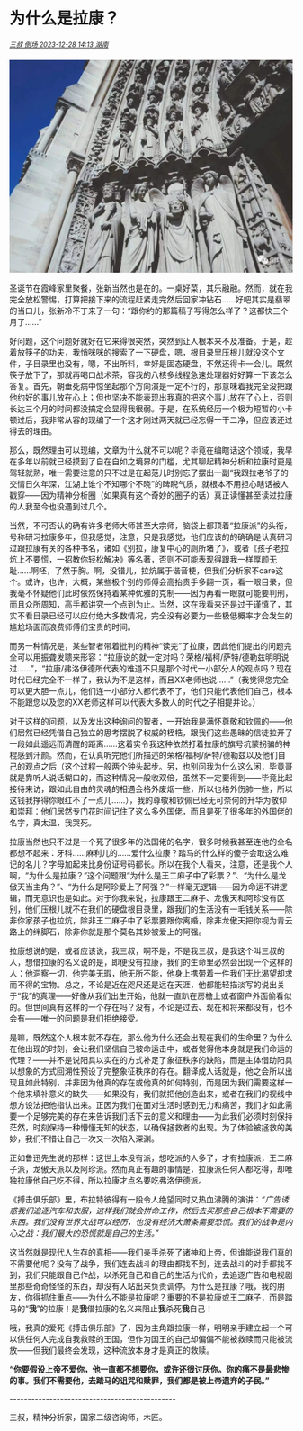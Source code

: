 # 为什么是拉康？

<sup>[*三叔 倒场 2023-12-28 14:13 湖南*](https://mp.weixin.qq.com/s/9Tlkyvo5catDKBaefGBUvg)</sup>

![](x.640.webp)

圣诞节在霞峰家里聚餐，张新当然也是在的。一桌好菜，其乐融融。然而，就在我完全放松警惕，打算把接下来的流程赶紧走完然后回家冲钻石……好吧其实是翡翠的当口儿，张新冷不丁来了一句：“跟你约的那篇稿子写得怎么样了？这都快三个月了……”

好问题，这个问题好就好在它来得很突然，突然到让人根本来不及准备。于是，趁着放筷子的功夫，我悄咪咪的搜索了一下硬盘，嗯，根目录里压根儿就没这个文件，子目录里也没有，嗯，不出所料，幸好是固态硬盘，不然还得卡一会儿。既然筷子放下了，那就再喝口战术茶，容我的八核多线程急速处理器好好算一下该怎么答复。首先，朝垂死病中惊坐起那个方向演是一定不行的，那意味着我完全没把跟他约好的事儿放在心上；但也坚决不能表现出我真的把这个事儿放在了心上，否则长达三个月的时间都没搞定会显得我很弱。于是，在系统经历一个极为短暂的小卡顿过后，我非常从容的现编了一个这才刚过两天就已经忘得一干二净，但应该还过得去的理由。

那么，既然理由可以现编，文章为什么就不可以呢？毕竟在编瞎话这个领域，我早在多年以前就已经摸到了自在自如之境界的门槛，尤其聊起精神分析和拉康时更是驾轻就熟，唯一需要注意的只不过是在起范儿时别忘了摆出一副“我跟拉老爷子的交情日久年深，江湖上谁个不知哪个不晓”的睥睨气质，就根本不用担心瞎话被人戳穿——因为精神分析圈（如果真有这个奇妙的圈子的话）真正读懂甚至读过拉康的人我至今也没遇到过几个。

当然，不可否认的确有许多老师大师甚至大宗师，脑袋上都顶着“拉康派”的头衔，号称研习拉康多年，但我感觉，注意，只是我感觉，他们应该的的确确是认真研习过跟拉康有关的各种书名，诸如《别拉，康复中心的厕所堵了》，或者《孩子老拉炕上不要慌，一招教你轻松解决》等名著，否则不可能表现得跟我一样厚颜无耻……啊呸，了然于胸。啊，没错儿，拉炕属于谐音梗，但我们分析家不care这个。或许，也许，大概，某些极个别的师傅会高抬贵手多翻一页，看一眼目录，但我毫不怀疑他们此时依然保持着某种优雅的克制——因为再看一眼就可能要判刑，而且众所周知，高手都讲究一个点到为止。当然，这在我看来还是过于谨慎了，其实不看目录已经可以应付绝大多数情况，完全没有必要为一些极低概率才会发生的尴尬场面而浪费师傅们宝贵的时间。

而另一种情况是，某些智者带着批判的精神“读完”了拉康，因此他们提出的问题完全可以用振聋发聩来形容：“拉康说的就一定对吗？荣格/福柯/萨特/德勒兹明明说过……”，“拉康/弗洛伊德所代表的难道不只是那个时代一小部分人的观点吗？现在时代已经完全不一样了，我认为不是这样，而且XX老师也说……”（我觉得您完全可以更大胆一点儿，他们连一小部分人都代表不了，他们只能代表他们自己，根本不能跟您以及您的XX老师这样可以代表大多数人的时代之子相提并论。）

对于这样的问题，以及发出这种询问的智者，一开始我是满怀尊敬和钦佩的——他们居然已经凭借自己独立的思考摆脱了权威的桎梏，跟我们这些愚昧的信徒拉开了一段如此遥远而清醒的距离……这着实令我这种依然打着拉康的旗号坑蒙拐骗的神棍感到汗颜。然而，在认真听完他们所描述的荣格/福柯/萨特/德勒兹以及他们自己的观点之后（这个过程一般两个钟头起步。另，也别问我为什么这么闲，毕竟哥就是靠听人说话糊口的，而这种情况一般收双倍，虽然不一定要得到——毕竟比起接待来访，跟如此自由的灵魂的相遇会格外废烟一些，所以也格外伤肺一些，所以这钱我挣得你眼红不了一点儿……），我的尊敬和钦佩已经无可奈何的升华为敬仰和崇拜：他们居然专门花时间记住了这么多外国佬，而且是死了很多年的外国佬的名字，真太温，我哭死。

拉康当然也只不过是一个死了很多年的法国佬的名字，很多时候我甚至连他的全名都想不起来：牙科……麻利儿的……爱什么拉康？踏马的什么样的傻子会取这么难记的名儿？字母加起来比身份证号码都长。所以在我个人看来，注意，还是我个人啊，“为什么是拉康？”这个问题跟“为什么是王二麻子中了彩票？”、“为什么是龙傲天当主角？”、“为什么是阿珍爱上了阿强？”一样毫无逻辑——因为命运不讲逻辑，而无意识也是如此。对于你我来说，拉康跟王二麻子、龙傲天和阿珍没有区别，他们压根儿就不在我们的硬盘根目录里，跟我们的生活没有一毛钱关系——除非你家孩子也拉炕，除非王二麻子中了彩票要跟你离婚，除非龙傲天把你视为青云路上的绊脚石，除非你就是那个莫名其妙被爱上的阿强。

拉康想说的是，或者应该说，我三叔，啊不是，不是我三叔，是我这个叫三叔的人，想借拉康的名义说的是，即便没有拉康，我们的生命里必然会出现一个这样的人：他洞察一切，他完美无瑕，他无所不能，他身上携带着一件我们无比渴望却求而不得的宝物。总之，不论是近在咫尺还是远在天涯，他都能轻描淡写的说出关于“我”的真理——好像从我们出生开始，他就一直趴在房檐上或者窗户外面偷看似的。但世间真有这样的一个存在吗？没有，不论是过去、现在和将来都没有，也不会有——唯一的问题是我们拒绝接受。

是嘛，既然这个人根本就不存在，那么他为什么还会出现在我们的生命里？为什么在他出现的时刻，会让我们坚信自己被命运击中，或者觉得他本身就是我们命运的代理？——并不是说阳具以实在的方式补足了象征秩序的缺陷，而是主体借助阳具以想象的方式回溯性预设了完整象征秩序的存在。翻译成人话就是，他之会所以出现且如此特别，并非因为他真的存在或他真的如何特别，而是因为我们需要这样一个他来填补意义的缺失——如果没有，我们就把他创造出来，或者在我们的视线中想方设法把他指认出来。正因为我们在面对生活时感到无力和痛苦，我们才如此需要一个足够完美的存在来告诉我们活下去的意义和理由——为此我们必须时刻保持茫然，时刻保持一种懵懂无知的状态，以确保拯救者的出现。为了体验被拯救的美妙，我们不惜让自己一次又一次陷入深渊。

正如鲁迅先生说的那样：这世上本没有派，想吃派的人多了，才有拉康派，王二麻子派，龙傲天派以及阿珍派。然而真正有趣的事情是，拉康派任何人都吃得，却唯独拉康他自己吃不得，所以拉康才点名要吃弗洛伊德派。

《搏击俱乐部》里，布拉特彼得有一段令人绝望同时又热血沸腾的演讲：*“广告诱惑我们追逐汽车和衣服，这样我们就会拼命工作，然后去买那些自己根本不需要的东西。我们没有世界大战可以经历，也没有经济大萧条需要恐慌。我们的战争是内心之战：我们最大的恐慌就是自己的生活。”*

这当然就是现代人生存的真相——我们亲手杀死了诸神和上帝，但谁能说我们真的不需要他呢？没有了战争，我们连去战斗的理由都找不到，连去战斗的对手都找不到，我们只能跟自己作战，以杀死自己和自己的生活为代价，去追逐广告和电视剧里那些奇奇怪怪的东西，却没有人站出来负责调停。为什么是拉康？哦，我的朋友，你得抓住重点——为什么不能是拉康呢？重要的不是拉康或王二麻子，而是踏马的“**我**”的拉康！是**我**借拉康的名义来阻止**我**杀死**我**自己！

哦，我真的爱死《搏击俱乐部》了，因为主角跟拉康一样，明明亲手建立起一个可以供任何人完成自我救赎的王国，但作为国王的自己却偏偏不能被救赎而只能被流放——但我们最终会发现，这种流放本身才是真正的救赎。

**“你要假设上帝不爱你，他一直都不想要你，或许还很讨厌你。你的痛不是最悲惨的事。我们不需要他，去踏马的诅咒和赎罪，我们都是被上帝遗弃的子民。”**

\----------------------------------------------

三叔，精神分析家，国家二级咨询师，木匠。
